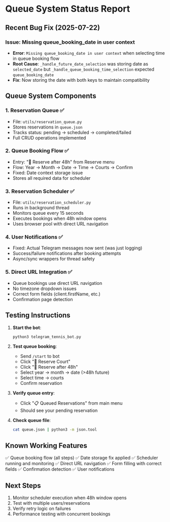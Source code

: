 # Queue System Status Report

## Recent Bug Fix (2025-07-22)

### Issue: Missing queue_booking_date in user context
- **Error**: `Missing queue_booking_date in user context` when selecting time in queue booking flow
- **Root Cause**: `_handle_future_date_selection` was storing date as `selected_date` but `_handle_queue_booking_time_selection` expected `queue_booking_date`
- **Fix**: Now storing the date with both keys to maintain compatibility

## Queue System Components

### 1. **Reservation Queue** ✅
- File: `utils/reservation_queue.py`
- Stores reservations in `queue.json`
- Tracks status: pending → scheduled → completed/failed
- Full CRUD operations implemented

### 2. **Queue Booking Flow** ✅
- Entry: "📅 Reserve after 48h" from Reserve menu
- Flow: Year → Month → Date → Time → Courts → Confirm
- Fixed: Date context storage issue
- Stores all required data for scheduler

### 3. **Reservation Scheduler** ✅
- File: `utils/reservation_scheduler.py`
- Runs in background thread
- Monitors queue every 15 seconds
- Executes bookings when 48h window opens
- Uses browser pool with direct URL navigation

### 4. **User Notifications** ✅
- Fixed: Actual Telegram messages now sent (was just logging)
- Success/failure notifications after booking attempts
- Async/sync wrappers for thread safety

### 5. **Direct URL Integration** ✅
- Queue bookings use direct URL navigation
- No timezone dropdown issues
- Correct form fields (client.firstName, etc.)
- Confirmation page detection

## Testing Instructions

1. **Start the bot**:
   ```bash
   python3 telegram_tennis_bot.py
   ```

2. **Test queue booking**:
   - Send `/start` to bot
   - Click "🎾 Reserve Court"
   - Click "📅 Reserve after 48h"
   - Select year → month → date (>48h future)
   - Select time → courts
   - Confirm reservation

3. **Verify queue entry**:
   - Click "📋 Queued Reservations" from main menu
   - Should see your pending reservation

4. **Check queue file**:
   ```bash
   cat queue.json | python3 -m json.tool
   ```

## Known Working Features

✅ Queue booking flow (all steps)
✅ Date storage fix applied
✅ Scheduler running and monitoring
✅ Direct URL navigation
✅ Form filling with correct fields
✅ Confirmation detection
✅ User notifications

## Next Steps

1. Monitor scheduler execution when 48h window opens
2. Test with multiple users/reservations
3. Verify retry logic on failures
4. Performance testing with concurrent bookings